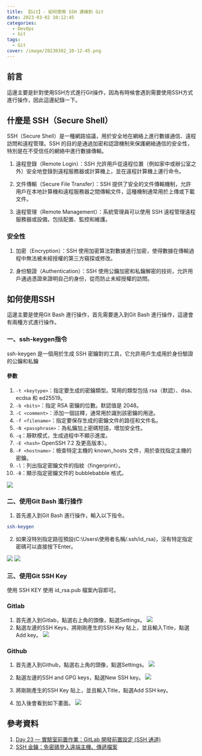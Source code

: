 ```yaml
---
title: 【Git】- 如何使用 SSH 連線到 Git
date: 2023-03-02 10:12:45
categories: 
  - DevOps
  - Git
tags: 
  - Git
cover: /image/20230302_10-12-45.png
---
```


## 前言
這邊主要是針對使用SSH方式進行Git操作，因為有時候會遇到需要使用SSH方式進行操作，因此這邊紀錄一下。

## 什麼是 SSH（Secure Shell）
SSH（Secure Shell）是一種網路協議，用於安全地在網絡上進行數據通信、遠程訪問和遠程管理。SSH 的目的是通過加密和認證機制來保護網絡通信的安全性，特別是在不受信任的網絡中進行數據傳輸。

1. 遠程登錄（Remote Login）：SSH 允許用戶從遠程位置（例如家中或辦公室之外）安全地登錄到遠程服務器或計算機上，並在遠程計算機上運行命令。

2. 文件傳輸（Secure File Transfer）：SSH 提供了安全的文件傳輸機制，允許用戶在本地計算機和遠程服務器之間傳輸文件，這種機制通常用於上傳或下載文件。

3. 遠程管理（Remote Management）：系統管理員可以使用 SSH 遠程管理遠程服務器或設備，包括配置、監控和維護。

### 安全性 
1. 加密（Encryption）：SSH 使用加密算法對數據進行加密，使得數據在傳輸過程中無法被未經授權的第三方窺探或修改。

2. 身份驗證（Authentication）：SSH 使用公鑰加密和私鑰解密的技術，允許用戶通過憑證來證明自己的身份，從而防止未經授權的訪問。


## 如何使用SSH
這邊主要是使用Git Bash 進行操作，首先需要進入到Git Bash 進行操作，這邊會有兩種方式進行操作。

### 一、ssh-keygen指令
ssh-keygen 是一個用於生成 SSH 密鑰對的工具，它允許用戶生成用於身份驗證的公鑰和私鑰

#### 參數
1. `-t <keytype>`：指定要生成的密鑰類型。常用的類型包括 rsa（默認）、dsa、ecdsa 和 ed25519。
2. `-b <bits>`：指定 RSA 密鑰的位數。默認值是 2048。
3. `-C <comment>`：添加一個註釋，通常用於識別該密鑰的用途。
4. `-f <filename>`：指定要保存生成的密鑰文件的路徑和文件名。
5. `-N <passphrase>`：為私鑰加上密碼短語，增加安全性。
6. `-q`：靜默模式，生成過程中不顯示進度。
7. `-E <hash>` OpenSSH 7.2 及更高版本）。
8. `-F <hostname>`：檢查特定主機的 known_hosts 文件，用於查找指定主機的密鑰。
9. `-l`：列出指定密鑰文件的指紋（fingerprint）。
10. `-B`：顯示指定密鑰文件的 bubblebabble 格式。

![](/image/20230801_23-21-38.png)

### 二、使用Git Bash 進行操作
1. 首先進入到Git Bash 進行操作，輸入以下指令。
```bash
ssh-keygen
```
2. 如果沒特別指定路徑預設(C:\Users\使用者名稱/.ssh/id_rsa)，沒有特定指定密碼可以直接按下Enter。

![](/image/20230801_23-20-46.png)
![](/image/20230801_23-23-11.png)

### 三、使用Git SSH Key
使用 SSH KEY 使用 id_rsa.pub 檔案內容即可。
### Gitlab
1. 首先進入到Gitlab，點選右上角的頭像，點選Settings。
![](/image/20230801_23-31-26.png)
2. 點選左邊的SSH Keys，將剛剛產生的SSH Key 貼上，並且輸入Title，點選Add key。
![](/image/20230801_23-32-43.png)

### Github
1. 首先進入到Github，點選右上角的頭像，點選Settings。
![](/image/20230801_23-34-17.png)

2. 點選左邊的SSH and GPG keys，點選New SSH key。
![](/image/20230801_23-34-03.png)

3. 將剛剛產生的SSH Key 貼上，並且輸入Title，點選Add SSH key。
4. 加入後會看到如下畫面。
![](/image/20230801_23-36-23.png)


## 參考資料
1. [Day 23 — 實驗室前置作業：GitLab 開發前置設定 (SSH 通道)](https://ithelp.ithome.com.tw/articles/10305020)
2. [SSH 金鑰：免密碼登入遠端主機、傳遞檔案](https://noob.tw/ssh-key/)